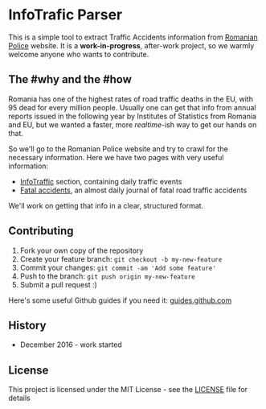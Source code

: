 # InfoTrafic Parser
This is a simple tool to extract Traffic Accidents information from [Romanian Police](http://politiaromana.ro/) website. It is a **work-in-progress**, after-work project, so we warmly welcome anyone who wants to contribute.

## The #why and the #how
Romania has one of the highest rates of road traffic deaths in the EU, with 95 dead for every million people. Usually one can get that info from annual reports issued in the following year by Institutes of Statistics from Romania and EU, but we wanted a faster, more *realtime*-ish way to get our hands on that. 

So we'll go to the Romanian Police website and try to crawl for the necessary information. Here we have two pages with very useful information:

 - [InfoTraffic](http://politiaromana.ro/ro/info-trafic) section, containing daily traffic events
 - [Fatal accidents](http://politiaromana.ro/ro/info-trafic/situatia-accidentelor-rutiere-grave-inregistrate-in-ultimele-24-de-ore-la-nivel-national), an almost daily journal of fatal road traffic accidents

We'll work on getting that info in a clear, structured format.

## Contributing

1. Fork your own copy of the repository
2. Create your feature branch: `git checkout -b my-new-feature`
3. Commit your changes: `git commit -am 'Add some feature'`
4. Push to the branch: `git push origin my-new-feature`
5. Submit a pull request :)

Here's some useful Github guides if you need it: [guides.github.com](https://guides.github.com/)

## History

 - December 2016 - work started


## License

This project is licensed under the MIT License - see the [LICENSE](InfoTrafic-Parser/LICENSE) file for details